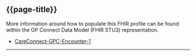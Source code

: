 ## {{page-title}}

More information around how to populate this FHIR profile can be found within the GP Connect Data Model (FHIR STU3) representation.

- [CareConnect-GPC-Encounter-1](https://simplifier.net/guide/gpconnect-data-model/Home/FHIR-Assets/All-assets/Profiles/Profile--CareConnect-GPC-Encounter-1?version=current)

---